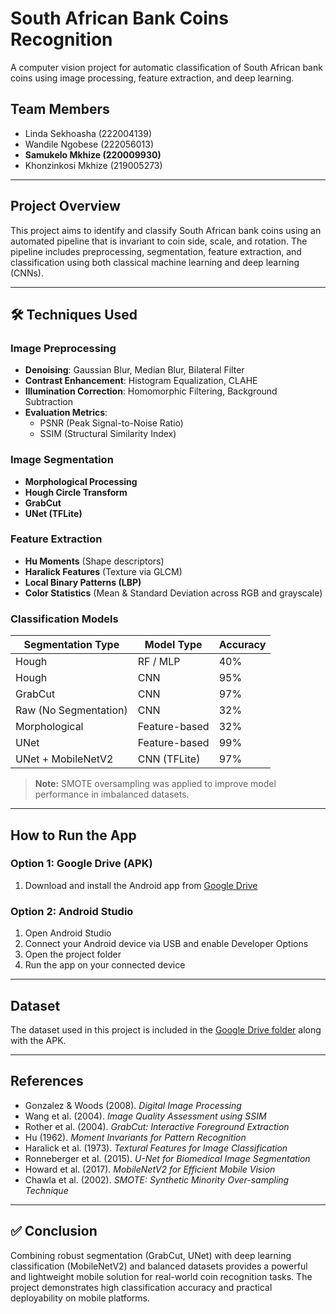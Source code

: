 #  South African Bank Coins Recognition

A computer vision project for automatic classification of South African bank coins using image processing, feature extraction, and deep learning.

##  Team Members
- Linda Sekhoasha (222004139)  
- Wandile Ngobese (222056013)  
- **Samukelo Mkhize (220009930)**  
- Khonzinkosi Mkhize (219005273)  

---

##  Project Overview

This project aims to identify and classify South African bank coins using an automated pipeline that is invariant to coin side, scale, and rotation. The pipeline includes preprocessing, segmentation, feature extraction, and classification using both classical machine learning and deep learning (CNNs).

---

## 🛠 Techniques Used

###  Image Preprocessing
- **Denoising**: Gaussian Blur, Median Blur, Bilateral Filter  
- **Contrast Enhancement**: Histogram Equalization, CLAHE  
- **Illumination Correction**: Homomorphic Filtering, Background Subtraction  
- **Evaluation Metrics**:  
  - PSNR (Peak Signal-to-Noise Ratio)  
  - SSIM (Structural Similarity Index)

###  Image Segmentation
- **Morphological Processing**
- **Hough Circle Transform**
- **GrabCut**
- **UNet (TFLite)**

###  Feature Extraction
- **Hu Moments** (Shape descriptors)
- **Haralick Features** (Texture via GLCM)
- **Local Binary Patterns (LBP)**
- **Color Statistics** (Mean & Standard Deviation across RGB and grayscale)

###  Classification Models

| Segmentation Type      | Model Type       | Accuracy |
|------------------------|------------------|----------|
| Hough                  | RF / MLP         | 40%      |
| Hough                  | CNN              | 95%      |
| GrabCut                | CNN              | 97%      |
| Raw (No Segmentation)  | CNN              | 32%      |
| Morphological          | Feature-based    | 32%      |
| UNet                   | Feature-based    | 99%      |
| UNet + MobileNetV2     | CNN (TFLite)     | 97%      |

> **Note:** SMOTE oversampling was applied to improve model performance in imbalanced datasets.

---

##  How to Run the App

### Option 1: Google Drive (APK)
1. Download and install the Android app from [Google Drive](https://drive.google.com/drive/folders/1SqM-uiKRiFgzlqyxWW7Ti3ioGFyRTymh?usp=drive_link)

### Option 2: Android Studio
1. Open Android Studio
2. Connect your Android device via USB and enable Developer Options
3. Open the project folder
4. Run the app on your connected device




---

##  Dataset
The dataset used in this project is included in the [Google Drive folder](https://drive.google.com/drive/folders/1SqM-uiKRiFgzlqyxWW7Ti3ioGFyRTymh?usp=drive_link) along with the APK.

---

##  References
- Gonzalez & Woods (2008). *Digital Image Processing*  
- Wang et al. (2004). *Image Quality Assessment using SSIM*  
- Rother et al. (2004). *GrabCut: Interactive Foreground Extraction*  
- Hu (1962). *Moment Invariants for Pattern Recognition*  
- Haralick et al. (1973). *Textural Features for Image Classification*  
- Ronneberger et al. (2015). *U-Net for Biomedical Image Segmentation*  
- Howard et al. (2017). *MobileNetV2 for Efficient Mobile Vision*  
- Chawla et al. (2002). *SMOTE: Synthetic Minority Over-sampling Technique*

---

## ✅ Conclusion

Combining robust segmentation (GrabCut, UNet) with deep learning classification (MobileNetV2) and balanced datasets provides a powerful and lightweight mobile solution for real-world coin recognition tasks. The project demonstrates high classification accuracy and practical deployability on mobile platforms.

